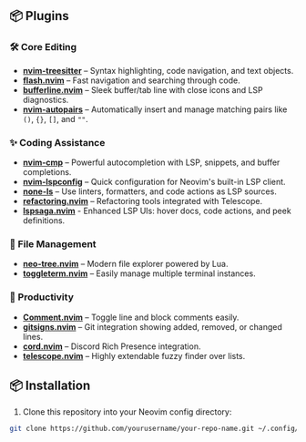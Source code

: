 ## 📦 Plugins

### 🛠️ Core Editing
- [**nvim-treesitter**](https://github.com/nvim-treesitter/nvim-treesitter) – Syntax highlighting, code navigation, and text objects.
- [**flash.nvim**](https://github.com/folke/flash.nvim) – Fast navigation and searching through code.
- [**bufferline.nvim**](https://github.com/akinsho/bufferline.nvim) – Sleek buffer/tab line with close icons and LSP diagnostics.
- [**nvim-autopairs**](https://github.com/windwp/nvim-autopairs) – Automatically insert and manage matching pairs like `()`, `{}`, `[]`, and `""`.

### ✨ Coding Assistance
- [**nvim-cmp**](https://github.com/hrsh7th/nvim-cmp) – Powerful autocompletion with LSP, snippets, and buffer completions.
- [**nvim-lspconfig**](https://github.com/neovim/nvim-lspconfig) – Quick configuration for Neovim's built-in LSP client.
- [**none-ls**](https://github.com/nvimtools/none-ls.nvim) – Use linters, formatters, and code actions as LSP sources.
- [**refactoring.nvim**](https://github.com/ThePrimeagen/refactoring.nvim) – Refactoring tools integrated with Telescope.
- [**lspsaga.nvim**](https://github.com/nvimdev/lspsaga.nvim) - Enhanced LSP UIs: hover docs, code actions, and peek definitions.

### 📂 File Management
- [**neo-tree.nvim**](https://github.com/nvim-neo-tree/neo-tree.nvim) – Modern file explorer powered by Lua.
- [**toggleterm.nvim**](https://github.com/akinsho/toggleterm.nvim) – Easily manage multiple terminal instances.

### 🔧 Productivity
- [**Comment.nvim**](https://github.com/numToStr/Comment.nvim) – Toggle line and block comments easily.
- [**gitsigns.nvim**](https://github.com/lewis6991/gitsigns.nvim) – Git integration showing added, removed, or changed lines.
- [**cord.nvim**](https://github.com/vyfor/cord.nvim) – Discord Rich Presence integration.
- [**telescope.nvim**](https://github.com/nvim-telescope/telescope.nvim) – Highly extendable fuzzy finder over lists.

## 📦 Installation
1. Clone this repository into your Neovim config directory:
```bash
git clone https://github.com/yourusername/your-repo-name.git ~/.config/nvim
